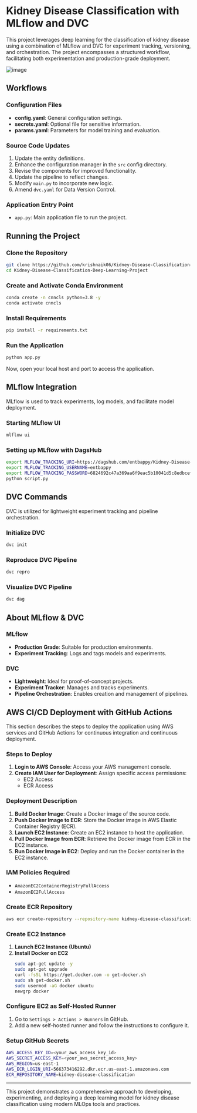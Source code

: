 # Kidney Disease Classification with MLflow and DVC

This project leverages deep learning for the classification of kidney disease using a combination of MLflow and DVC for experiment tracking, versioning, and orchestration. The project encompasses a structured workflow, facilitating both experimentation and production-grade deployment.

![image](https://github.com/themihirmathur/Kiddis/assets/92594107/259ebb73-f060-4864-8b34-ed188e67a50e)

## Workflows

### Configuration Files
- **config.yaml**: General configuration settings.
- **secrets.yaml**: Optional file for sensitive information.
- **params.yaml**: Parameters for model training and evaluation.

### Source Code Updates
1. Update the entity definitions.
2. Enhance the configuration manager in the `src` config directory.
3. Revise the components for improved functionality.
4. Update the pipeline to reflect changes.
5. Modify `main.py` to incorporate new logic.
6. Amend `dvc.yaml` for Data Version Control.

### Application Entry Point
- `app.py`: Main application file to run the project.

## Running the Project

### Clone the Repository
```sh
git clone https://github.com/krishnaik06/Kidney-Disease-Classification-Deep-Learning-Project
cd Kidney-Disease-Classification-Deep-Learning-Project
```

### Create and Activate Conda Environment
```sh
conda create -n cnncls python=3.8 -y
conda activate cnncls
```

### Install Requirements
```sh
pip install -r requirements.txt
```

### Run the Application
```sh
python app.py
```
Now, open your local host and port to access the application.

## MLflow Integration

MLflow is used to track experiments, log models, and facilitate model deployment.

### Starting MLflow UI
```sh
mlflow ui
```

### Setting up MLflow with DagsHub
```sh
export MLFLOW_TRACKING_URI=https://dagshub.com/entbappy/Kidney-Disease-Classification-MLflow-DVC.mlflow
export MLFLOW_TRACKING_USERNAME=entbappy 
export MLFLOW_TRACKING_PASSWORD=6824692c47a369aa6f9eac5b10041d5c8edbcef0
python script.py
```

## DVC Commands

DVC is utilized for lightweight experiment tracking and pipeline orchestration.

### Initialize DVC
```sh
dvc init
```

### Reproduce DVC Pipeline
```sh
dvc repro
```

### Visualize DVC Pipeline
```sh
dvc dag
```

## About MLflow & DVC

### MLflow
- **Production Grade**: Suitable for production environments.
- **Experiment Tracking**: Logs and tags models and experiments.

### DVC
- **Lightweight**: Ideal for proof-of-concept projects.
- **Experiment Tracker**: Manages and tracks experiments.
- **Pipeline Orchestration**: Enables creation and management of pipelines.

## AWS CI/CD Deployment with GitHub Actions

This section describes the steps to deploy the application using AWS services and GitHub Actions for continuous integration and continuous deployment.

### Steps to Deploy

1. **Login to AWS Console**: Access your AWS management console.
2. **Create IAM User for Deployment**: Assign specific access permissions:
   - EC2 Access
   - ECR Access

### Deployment Description
1. **Build Docker Image**: Create a Docker image of the source code.
2. **Push Docker Image to ECR**: Store the Docker image in AWS Elastic Container Registry (ECR).
3. **Launch EC2 Instance**: Create an EC2 instance to host the application.
4. **Pull Docker Image from ECR**: Retrieve the Docker image from ECR in the EC2 instance.
5. **Run Docker Image in EC2**: Deploy and run the Docker container in the EC2 instance.

### IAM Policies Required
- `AmazonEC2ContainerRegistryFullAccess`
- `AmazonEC2FullAccess`

### Create ECR Repository
```sh
aws ecr create-repository --repository-name kidney-disease-classification
```

### Create EC2 Instance
1. **Launch EC2 Instance (Ubuntu)**
2. **Install Docker on EC2**
   ```sh
   sudo apt-get update -y
   sudo apt-get upgrade
   curl -fsSL https://get.docker.com -o get-docker.sh
   sudo sh get-docker.sh
   sudo usermod -aG docker ubuntu
   newgrp docker
   ```

### Configure EC2 as Self-Hosted Runner
1. Go to `Settings > Actions > Runners` in GitHub.
2. Add a new self-hosted runner and follow the instructions to configure it.

### Setup GitHub Secrets
```sh
AWS_ACCESS_KEY_ID=<your_aws_access_key_id>
AWS_SECRET_ACCESS_KEY=<your_aws_secret_access_key>
AWS_REGION=us-east-1
AWS_ECR_LOGIN_URI=566373416292.dkr.ecr.us-east-1.amazonaws.com
ECR_REPOSITORY_NAME=kidney-disease-classification
```

---

This project demonstrates a comprehensive approach to developing, experimenting, and deploying a deep learning model for kidney disease classification using modern MLOps tools and practices.
